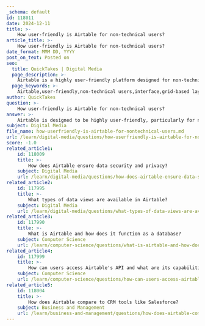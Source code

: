 ```yaml
---
_schema: default
id: 118011
date: 2024-12-11
title: >-
    How user-friendly is Airtable for non-technical users?
article_title: >-
    How user-friendly is Airtable for non-technical users?
date_format: MMM DD, YYYY
post_on_text: Posted on
seo:
  title: QuickTakes | Digital Media
  page_description: >-
    Airtable is a highly user-friendly platform designed for non-technical users, featuring a visually appealing interface, easy setup, multiple views, and powerful data management capabilities.
  page_keywords: >-
    Airtable,user-friendly,non-technical users,interface,grid-based layout,calendar view,simplified data management,integrations,automation
author: QuickTakes
question: >-
    How user-friendly is Airtable for non-technical users?
answer: >-
    Airtable is designed to be highly user-friendly, particularly for non-technical users. Its intuitive and visually appealing interface allows individuals without technical expertise to easily create, manage, and customize their data. The grid-based layout resembles a spreadsheet, which many users find familiar and easy to navigate. \n\nThe initial setup process is straightforward, enabling users to quickly start organizing their information. Airtable offers multiple views, such as calendar view, grid view, and gallery view, which enhance usability by allowing users to visualize their data in different formats without altering the underlying information. This flexibility is particularly beneficial for users who may not have a background in database management.\n\nAdditionally, Airtable includes features like filtering and sorting options, which further simplify data management. The platform also supports integrations with various tools, allowing users to automate repetitive tasks and streamline their workflows, making it even more accessible for those who may not be tech-savvy.\n\nOverall, Airtable's combination of simplicity, visual appeal, and powerful features makes it an excellent choice for non-technical users looking to manage projects, organize information, or collaborate with others.
subject: Digital Media
file_name: how-userfriendly-is-airtable-for-nontechnical-users.md
url: /learn/digital-media/questions/how-userfriendly-is-airtable-for-nontechnical-users
score: -1.0
related_article1:
    id: 118009
    title: >-
        How does Airtable ensure data security and privacy?
    subject: Digital Media
    url: /learn/digital-media/questions/how-does-airtable-ensure-data-security-and-privacy
related_article2:
    id: 117995
    title: >-
        What types of data views are available in Airtable?
    subject: Digital Media
    url: /learn/digital-media/questions/what-types-of-data-views-are-available-in-airtable
related_article3:
    id: 117990
    title: >-
        What is Airtable and how does it function as a database?
    subject: Computer Science
    url: /learn/computer-science/questions/what-is-airtable-and-how-does-it-function-as-a-database
related_article4:
    id: 117999
    title: >-
        How can users access Airtable's API and what are its capabilities?
    subject: Computer Science
    url: /learn/computer-science/questions/how-can-users-access-airtables-api-and-what-are-its-capabilities
related_article5:
    id: 118004
    title: >-
        How does Airtable compare to CRM tools like Salesforce?
    subject: Business and Management
    url: /learn/business-and-management/questions/how-does-airtable-compare-to-crm-tools-like-salesforce
---
```


&nbsp;